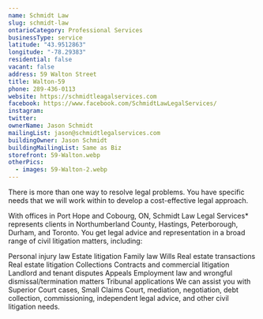 ```yaml
---
name: Schmidt Law
slug: schmidt-law
ontarioCategory: Professional Services
businessType: service
latitude: "43.9512863"
longitude: "-78.29383"
residential: false
vacant: false
address: 59 Walton Street
title: Walton-59
phone: 289-436-0113
website: https://schmidtleagalservices.com
facebook: https://www.facebook.com/SchmidtLawLegalServices/
instagram:
twitter:
ownerName: Jason Schmidt
mailingList: jason@schmidtlegalservices.com
buildingOwner: Jason Schmidt
buildingMailingList: Same as Biz
storefront: 59-Walton.webp
otherPics:
  - images: 59-Walton-2.webp
---
```


There is more than one way to resolve legal problems. You have specific needs that we will work within to develop a
cost-effective legal approach.

With offices in Port Hope and Cobourg, ON, Schmidt Law Legal Services* represents clients in Northumberland County,
Hastings, Peterborough, Durham, and Toronto. You get legal advice and representation in a broad range of civil
litigation matters, including:

Personal injury law
Estate litigation
Family law
Wills
Real estate transactions
Real estate litigation
Collections
Contracts and commercial litigation
Landlord and tenant disputes
Appeals
Employment law and wrongful dismissal/termination matters
Tribunal applications
We can assist you with Superior Court cases, Small Claims Court, mediation, negotiation, debt collection, commissioning,
independent legal advice, and other civil litigation needs.

